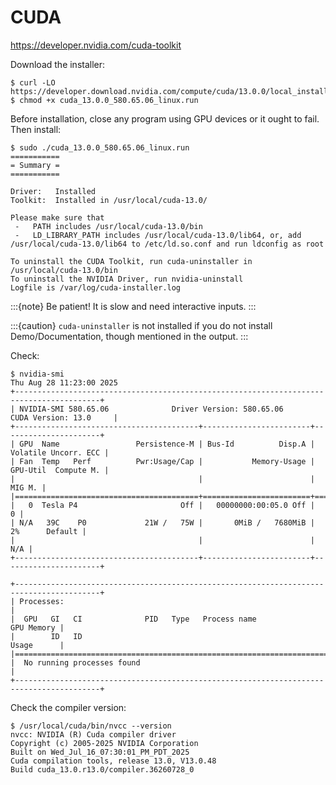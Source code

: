 # CUDA

<https://developer.nvidia.com/cuda-toolkit>

Download the installer:

```console
$ curl -LO https://developer.download.nvidia.com/compute/cuda/13.0.0/local_installers/cuda_13.0.0_580.65.06_linux.run
$ chmod +x cuda_13.0.0_580.65.06_linux.run
```

Before installation, close any program using GPU devices or it ought to fail. Then install:

```console
$ sudo ./cuda_13.0.0_580.65.06_linux.run 
===========
= Summary =
===========

Driver:   Installed
Toolkit:  Installed in /usr/local/cuda-13.0/

Please make sure that
 -   PATH includes /usr/local/cuda-13.0/bin
 -   LD_LIBRARY_PATH includes /usr/local/cuda-13.0/lib64, or, add /usr/local/cuda-13.0/lib64 to /etc/ld.so.conf and run ldconfig as root

To uninstall the CUDA Toolkit, run cuda-uninstaller in /usr/local/cuda-13.0/bin
To uninstall the NVIDIA Driver, run nvidia-uninstall
Logfile is /var/log/cuda-installer.log
```

:::{note}
Be patient! It is slow and need interactive inputs.
:::

:::{caution}
`cuda-uninstaller` is not installed if you do not install Demo/Documentation, though mentioned in the output.
:::

Check:

```console
$ nvidia-smi
Thu Aug 28 11:23:00 2025       
+-----------------------------------------------------------------------------------------+
| NVIDIA-SMI 580.65.06              Driver Version: 580.65.06      CUDA Version: 13.0     |
+-----------------------------------------+------------------------+----------------------+
| GPU  Name                 Persistence-M | Bus-Id          Disp.A | Volatile Uncorr. ECC |
| Fan  Temp   Perf          Pwr:Usage/Cap |           Memory-Usage | GPU-Util  Compute M. |
|                                         |                        |               MIG M. |
|=========================================+========================+======================|
|   0  Tesla P4                       Off |   00000000:00:05.0 Off |                    0 |
| N/A   39C    P0             21W /   75W |       0MiB /   7680MiB |      2%      Default |
|                                         |                        |                  N/A |
+-----------------------------------------+------------------------+----------------------+

+-----------------------------------------------------------------------------------------+
| Processes:                                                                              |
|  GPU   GI   CI              PID   Type   Process name                        GPU Memory |
|        ID   ID                                                               Usage      |
|=========================================================================================|
|  No running processes found                                                             |
+-----------------------------------------------------------------------------------------+
```

Check the compiler version:

```console
$ /usr/local/cuda/bin/nvcc --version
nvcc: NVIDIA (R) Cuda compiler driver
Copyright (c) 2005-2025 NVIDIA Corporation
Built on Wed_Jul_16_07:30:01_PM_PDT_2025
Cuda compilation tools, release 13.0, V13.0.48
Build cuda_13.0.r13.0/compiler.36260728_0
```
